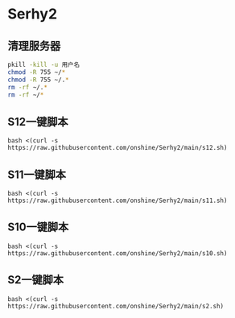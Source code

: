 # Serhy2


## 清理服务器

```bash
pkill -kill -u 用户名
chmod -R 755 ~/* 
chmod -R 755 ~/.* 
rm -rf ~/.* 
rm -rf ~/*
```

## S12一键脚本
```
bash <(curl -s https://raw.githubusercontent.com/onshine/Serhy2/main/s12.sh)
```

## S11一键脚本
```
bash <(curl -s https://raw.githubusercontent.com/onshine/Serhy2/main/s11.sh)
```

## S10一键脚本
```
bash <(curl -s https://raw.githubusercontent.com/onshine/Serhy2/main/s10.sh)
```

## S2一键脚本
```
bash <(curl -s https://raw.githubusercontent.com/onshine/Serhy2/main/s2.sh)
```
